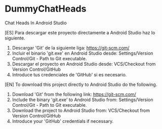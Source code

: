 # DummyChatHeads

Chat Heads In Android Studio

[ES] Para descargar este proyecto directamente a Android Studio haz lo siguiente.

1. Descargar 'Git' de la siguiente liga: https://git-scm.com/
2. Incluir el binario 'git.exe' en Android Studio desde: Settings/Version Control/Git - Path to Git executable.
3. Descargar el proyecto en Android Studio desde: VCS/Checkout from Version Control/GitHub
4. Introduce tus credenciales de 'GitHub' si es necesario.

[EN] To download this project directly to Android Studio do the following.

1. Download 'Git' from the following link: https://git-scm.com/
2. Include the binary 'git.exe' to Android Studio from: Settings/Version Control/Git - Path to Git executable.
3. Download the project to Android Studio from: VCS/Checkout from Version Control/GitHub
4. Introduce your 'GitHub' credentials if necessary.
